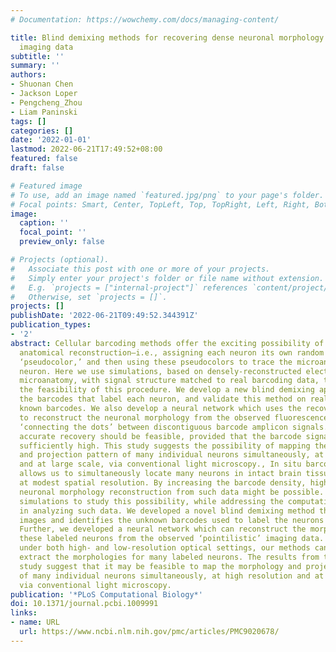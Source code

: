 ```yaml
---
# Documentation: https://wowchemy.com/docs/managing-content/

title: Blind demixing methods for recovering dense neuronal morphology from barcode
  imaging data
subtitle: ''
summary: ''
authors:
- Shuonan Chen
- Jackson Loper
- Pengcheng_Zhou
- Liam Paninski
tags: []
categories: []
date: '2022-01-01'
lastmod: 2022-06-21T17:49:52+08:00
featured: false
draft: false

# Featured image
# To use, add an image named `featured.jpg/png` to your page's folder.
# Focal points: Smart, Center, TopLeft, Top, TopRight, Left, Right, BottomLeft, Bottom, BottomRight.
image:
  caption: ''
  focal_point: ''
  preview_only: false

# Projects (optional).
#   Associate this post with one or more of your projects.
#   Simply enter your project's folder or file name without extension.
#   E.g. `projects = ["internal-project"]` references `content/project/deep-learning/index.md`.
#   Otherwise, set `projects = []`.
projects: []
publishDate: '2022-06-21T09:49:52.344391Z'
publication_types:
- '2'
abstract: Cellular barcoding methods offer the exciting possibility of ‘infinite-pseudocolor’
  anatomical reconstruction—i.e., assigning each neuron its own random unique barcoded
  ‘pseudocolor,’ and then using these pseudocolors to trace the microanatomy of each
  neuron. Here we use simulations, based on densely-reconstructed electron microscopy
  microanatomy, with signal structure matched to real barcoding data, to quantify
  the feasibility of this procedure. We develop a new blind demixing approach to recover
  the barcodes that label each neuron, and validate this method on real data with
  known barcodes. We also develop a neural network which uses the recovered barcodes
  to reconstruct the neuronal morphology from the observed fluorescence imaging data,
  ‘connecting the dots’ between discontiguous barcode amplicon signals. We find that
  accurate recovery should be feasible, provided that the barcode signal density is
  sufficiently high. This study suggests the possibility of mapping the morphology
  and projection pattern of many individual neurons simultaneously, at high resolution
  and at large scale, via conventional light microscopy., In situ barcode sequencing
  allows us to simultaneously locate many neurons in intact brain tissues, albeit
  at modest spatial resolution. By increasing the barcode density, high-resolution
  neuronal morphology reconstruction from such data might be possible. Here we use
  simulations to study this possibility, while addressing the computational challenges
  in analyzing such data. We developed a novel blind demixing method that uses fluorescent
  images and identifies the unknown barcodes used to label the neurons with high accuracy.
  Further, we developed a neural network which can reconstruct the morphology for
  these labeled neurons from the observed ‘pointilistic’ imaging data. We show that
  under both high- and low-resolution optical settings, our methods can successfully
  extract the morphologies for many labeled neurons. The results from this theoretical
  study suggest that it may be feasible to map the morphology and projection pattern
  of many individual neurons simultaneously, at high resolution and at large scale,
  via conventional light microscopy.
publication: '*PLoS Computational Biology*'
doi: 10.1371/journal.pcbi.1009991
links:
- name: URL
  url: https://www.ncbi.nlm.nih.gov/pmc/articles/PMC9020678/
---
```

